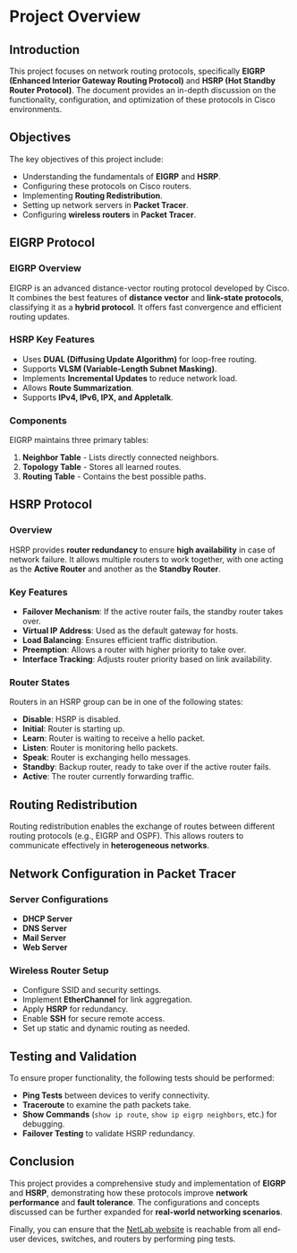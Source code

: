 # Project Overview

## Introduction

This project focuses on network routing protocols, specifically **EIGRP (Enhanced Interior Gateway Routing Protocol)** and **HSRP (Hot Standby Router Protocol)**. The document provides an in-depth discussion on the functionality, configuration, and optimization of these protocols in Cisco environments.

## Objectives

The key objectives of this project include:

- Understanding the fundamentals of **EIGRP** and **HSRP**.
- Configuring these protocols on Cisco routers.
- Implementing **Routing Redistribution**.
- Setting up network servers in **Packet Tracer**.
- Configuring **wireless routers** in **Packet Tracer**.

## EIGRP Protocol

### EIGRP Overview

EIGRP is an advanced distance-vector routing protocol developed by Cisco. It combines the best features of **distance vector** and **link-state protocols**, classifying it as a **hybrid protocol**. It offers fast convergence and efficient routing updates.

### HSRP Key Features

- Uses **DUAL (Diffusing Update Algorithm)** for loop-free routing.
- Supports **VLSM (Variable-Length Subnet Masking)**.
- Implements **Incremental Updates** to reduce network load.
- Allows **Route Summarization**.
- Supports **IPv4, IPv6, IPX, and Appletalk**.

### Components

EIGRP maintains three primary tables:

1. **Neighbor Table** - Lists directly connected neighbors.
2. **Topology Table** - Stores all learned routes.
3. **Routing Table** - Contains the best possible paths.

## HSRP Protocol

### Overview

HSRP provides **router redundancy** to ensure **high availability** in case of network failure. It allows multiple routers to work together, with one acting as the **Active Router** and another as the **Standby Router**.

### Key Features

- **Failover Mechanism**: If the active router fails, the standby router takes over.
- **Virtual IP Address**: Used as the default gateway for hosts.
- **Load Balancing**: Ensures efficient traffic distribution.
- **Preemption**: Allows a router with higher priority to take over.
- **Interface Tracking**: Adjusts router priority based on link availability.

### Router States

Routers in an HSRP group can be in one of the following states:

- **Disable**: HSRP is disabled.
- **Initial**: Router is starting up.
- **Learn**: Router is waiting to receive a hello packet.
- **Listen**: Router is monitoring hello packets.
- **Speak**: Router is exchanging hello messages.
- **Standby**: Backup router, ready to take over if the active router fails.
- **Active**: The router currently forwarding traffic.

## Routing Redistribution

Routing redistribution enables the exchange of routes between different routing protocols (e.g., EIGRP and OSPF). This allows routers to communicate effectively in **heterogeneous networks**.

## Network Configuration in Packet Tracer

### Server Configurations

- **DHCP Server**
- **DNS Server**
- **Mail Server**
- **Web Server**

### Wireless Router Setup

- Configure SSID and security settings.
- Implement **EtherChannel** for link aggregation.
- Apply **HSRP** for redundancy.
- Enable **SSH** for secure remote access.
- Set up static and dynamic routing as needed.

## Testing and Validation

To ensure proper functionality, the following tests should be performed:

- **Ping Tests** between devices to verify connectivity.
- **Traceroute** to examine the path packets take.
- **Show Commands** (`show ip route`, `show ip eigrp neighbors`, etc.) for debugging.
- **Failover Testing** to validate HSRP redundancy.

## Conclusion

This project provides a comprehensive study and implementation of **EIGRP** and **HSRP**, demonstrating how these protocols improve **network performance** and **fault tolerance**. The configurations and concepts discussed can be further expanded for **real-world networking scenarios**.

Finally, you can ensure that the [NetLab website](http://www.netlab.iut.ac.ir) is reachable from all end-user devices, switches, and routers by performing ping tests.
